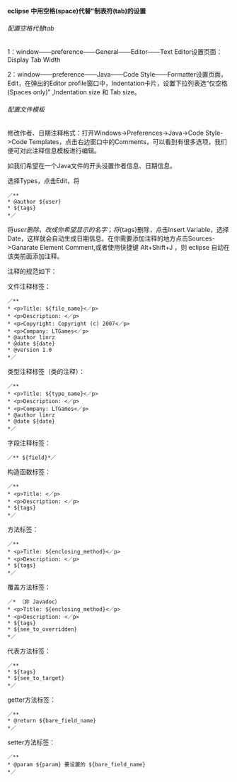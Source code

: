 ####   eclipse 中用空格(space)代替"制表符(tab)的设置 


###### 配置空格代替tab
1：window——preference——General——Editor——Text Editor设置页面：Display Tab Width

2：window——preference——Java——Code Style——Formatter设置页面，Edit，在弹出的Editor profile窗口中，Indentation卡片，设置下拉列表选“仅空格(Spaces only)” ,Indentation size 和 Tab size。



###### 配置文件模板
修改作者、日期注释格式：打开Windows->Preferences->Java->Code Style->Code Templates，点击右边窗口中的Comments，可以看到有很多选项，我们便可对此注释信息模板进行编辑。

如我们希望在一个Java文件的开头设置作者信息、日期信息。

选择Types，点击Edit，将
```
／**
* @author ${user}
* ${tags}
*／
```

将${user}删除，改成你希望显示的名字；将${tags}删除，点击Insert Variable，选择Date，这样就会自动生成日期信息。在你需要添加注释的地方点击Sources->Ganarate Element Comment,或者使用快捷键 Alt+Shift+J ，则 eclipse 自动在该类前面添加注释。 

注释的规范如下：

文件注释标签：
```
／**
* <p>Title: ${file_name}<／p>
* <p>Description: <／p>
* <p>Copyright: Copyright (c) 2007<／p>
* <p>Company: LTGames<／p>
* @author linrz
* @date ${date}
* @version 1.0
*／
```
类型注释标签（类的注释）： 
```
／**
* <p>Title: ${type_name}<／p>
* <p>Description: <／p>
* <p>Company: LTGames<／p> 
* @author linrz
* @date ${date}
*／
```
字段注释标签：
```
／** ${field}*／
```
构造函数标签：
```
／**
* <p>Title: <／p>
* <p>Description: <／p>
* ${tags}
*／
```
方法标签：
```
／**
* <p>Title: ${enclosing_method}<／p>
* <p>Description: <／p>
* ${tags}
*／
```
覆盖方法标签：
```
／* （非 Javadoc）
* <p>Title: ${enclosing_method}<／p>
* <p>Description: <／p>
* ${tags}
* ${see_to_overridden}
*／
```
代表方法标签：
```
／**
* ${tags}
* ${see_to_target}
*／
```
getter方法标签：
```
／**
* @return ${bare_field_name}
*／
```
setter方法标签：
```
／**
* @param ${param} 要设置的 ${bare_field_name}
*／
```

 
 


 